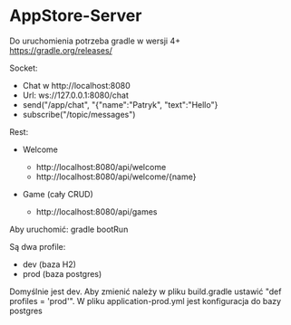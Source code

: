 # AppStore-Server

Do uruchomienia potrzeba gradle w wersji 4+  
https://gradle.org/releases/

Socket:
- Chat w http://localhost:8080
- Url: ws://127.0.0.1:8080/chat
- send("/app/chat", "{\"name\":\"Patryk\", \"text\":\"Hello\"}
- subscribe("/topic/messages")

Rest:
- Welcome 
    - http://localhost:8080/api/welcome
    - http://localhost:8080/api/welcome/{name}

- Game (cały CRUD)
    - http://localhost:8080/api/games


Aby uruchomić: gradle bootRun

Są dwa profile:
- dev (baza H2)
- prod (baza postgres)

Domyślnie jest dev. Aby zmienić należy w pliku build.gradle ustawić "def profiles = 'prod'". W pliku application-prod.yml jest konfiguracja do bazy postgres

